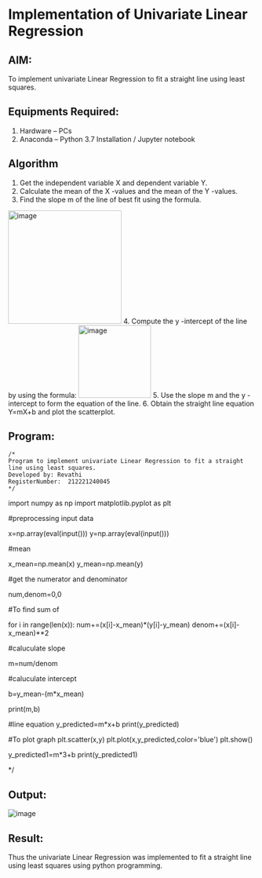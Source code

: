 # Implementation of Univariate Linear Regression
## AIM:
To implement univariate Linear Regression to fit a straight line using least squares.

## Equipments Required:
1. Hardware – PCs
2. Anaconda – Python 3.7 Installation / Jupyter notebook

## Algorithm
1. Get the independent variable X and dependent variable Y.
2. Calculate the mean of the X -values and the mean of the Y -values.
3. Find the slope m of the line of best fit using the formula. 
<img width="231" alt="image" src="https://user-images.githubusercontent.com/93026020/192078527-b3b5ee3e-992f-46c4-865b-3b7ce4ac54ad.png">
4. Compute the y -intercept of the line by using the formula:
<img width="148" alt="image" src="https://user-images.githubusercontent.com/93026020/192078545-79d70b90-7e9d-4b85-9f8b-9d7548a4c5a4.png">
5. Use the slope m and the y -intercept to form the equation of the line.
6. Obtain the straight line equation Y=mX+b and plot the scatterplot.

## Program:
```
/*
Program to implement univariate Linear Regression to fit a straight line using least squares.
Developed by: Revathi
RegisterNumber:  212221240045
*/
```


import numpy as np
import matplotlib.pyplot as plt

#preprocessing input data

x=np.array(eval(input()))
y=np.array(eval(input()))

#mean

x_mean=np.mean(x)
y_mean=np.mean(y)

#get the numerator and denominator

num,denom=0,0

#To find sum of

for i in range(len(x)):
   num+=(x[i]-x_mean)*(y[i]-y_mean)
   denom+=(x[i]-x_mean)**2

#caluculate slope

m=num/denom

#caluculate intercept

b=y_mean-(m*x_mean)

print(m,b)

#line equation
y_predicted=m*x+b
print(y_predicted)

#To plot graph
plt.scatter(x,y)
plt.plot(x,y_predicted,color='blue')
plt.show()

y_predicted1=m*3+b
print(y_predicted1)

*/

## Output:
![image](https://github.com/Revathi-Dayalan/Find-the-best-fit-line-using-Least-Squares-Method/assets/96000574/4da50bec-441e-4806-b3b9-0deb7a406cee)



## Result:
Thus the univariate Linear Regression was implemented to fit a straight line using least squares using python programming.
